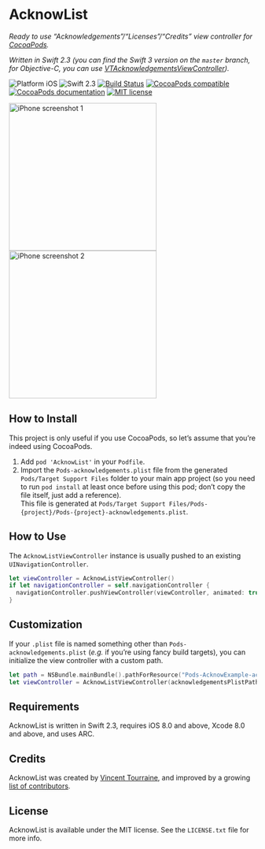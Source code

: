 # AcknowList

_Ready to use “Acknowledgements”/“Licenses”/“Credits” view controller for [CocoaPods](http://cocoapods.org/)._

_Written in Swift 2.3 (you can find the Swift 3 version on the `master` branch, for Objective-C, you can use [VTAcknowledgementsViewController](https://github.com/vtourraine/VTAcknowledgementsViewController))._

![Platform iOS](https://img.shields.io/badge/platform-iOS-blue.svg)
![Swift 2.3](https://img.shields.io/badge/Swift-2.3-blue.svg)
[![Build Status](https://travis-ci.org/vtourraine/AcknowList.svg?branch=master)](https://travis-ci.org/vtourraine/AcknowList)
[![CocoaPods compatible](https://img.shields.io/cocoapods/v/AcknowList.svg)](https://cocoapods.org/pods/AcknowList)
[![CocoaPods documentation](https://img.shields.io/cocoapods/metrics/doc-percent/AcknowList.svg)](http://cocoadocs.org/docsets/AcknowList)
[![MIT license](http://img.shields.io/badge/license-MIT-blue.svg)](https://github.com/vtourraine/AcknowList/raw/master/LICENSE)

<img alt="iPhone screenshot 1" src="http://vtourraine.github.io/VTAcknowledgementsViewController/screenshots/iPhone-6s-01.png" width="300px">
<img alt="iPhone screenshot 2" src="http://vtourraine.github.io/VTAcknowledgementsViewController/screenshots/iPhone-6s-02.png" width="300px">


## How to Install

This project is only useful if you use CocoaPods, so let’s assume that you’re indeed using CocoaPods.

1. Add `pod 'AcknowList'` in your `Podfile`.
2. Import the `Pods-acknowledgements.plist` file from the generated `Pods/Target Support Files` folder to your main app project (so you need to run `pod install` at least once before using this pod; don’t copy the file itself, just add a reference).  
This file is generated at `Pods/Target Support Files/Pods-{project}/Pods-{project}-acknowledgements.plist`.  


## How to Use

The `AcknowListViewController` instance is usually pushed to an existing `UINavigationController`.

``` swift
let viewController = AcknowListViewController()
if let navigationController = self.navigationController {
  navigationController.pushViewController(viewController, animated: true)
}
```


## Customization

If your `.plist` file is named something other than `Pods-acknowledgements.plist` (_e.g._ if you’re using fancy build targets), you can initialize the view controller with a custom path.

``` swift
let path = NSBundle.mainBundle().pathForResource("Pods-AcknowExample-acknowledgements", ofType: "plist")
let viewController = AcknowListViewController(acknowledgementsPlistPath: path)
```


## Requirements

AcknowList is written in Swift 2.3, requires iOS 8.0 and above, Xcode 8.0 and above, and uses ARC.


## Credits

AcknowList was created by [Vincent Tourraine](http://www.vtourraine.net), and improved by a growing [list of contributors](https://github.com/vtourraine/AcknowList/contributors).


## License

AcknowList is available under the MIT license. See the `LICENSE.txt` file for more info.
